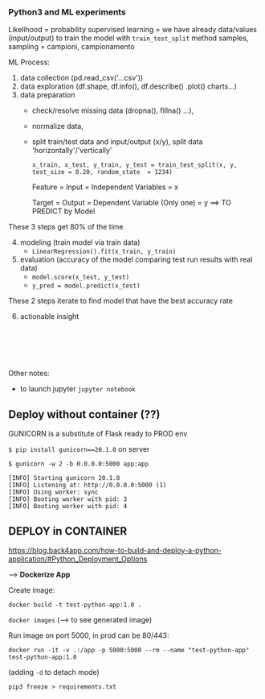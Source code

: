 ### Python3 and ML experiments

Likelihood = probability
supervised learning = we have already data/values (input/output) to train the model with `train_test_split` method
samples, sampling = campioni, campionamento

ML Process:

1. data collection (pd.read_csv('...csv'))
2. data exploration (df.shape, df.info(), df.describe() .plot() charts...)
3. data preparation 
   - check/resolve missing data (dropna(), fillna() ...), 
   - normalize data,
   - split train/test data and input/output (x/y), split data 'horizontally'/'vertically'

     `x_train, x_test, y_train, y_test = train_test_split(x, y, test_size = 0.20, random_state  = 1234)`

     Feature = Input = Independent Variables = x
     
     Target = Output = Dependent Variable (Only one) = y  ==> TO PREDICT by Model

These 3 steps get 80% of the time

4. modeling (train model via train data)
   - `LinearRegression().fit(x_train, y_train)`
5. evaluation (accuracy of the model comparing test run results with real data)
   - `model.score(x_test, y_test)`
   - `y_pred = model.predict(x_test)`

These 2 steps iterate to find model that have the best accuracy rate

6. actionable insight



<br><br><br><br>


Other notes:
- to launch jupyter `jupyter notebook`




## Deploy without container (??)
GUNICORN is a substitute of Flask ready to PROD env

`$ pip install gunicorn==20.1.0`  on server


```
$ gunicorn -w 2 -b 0.0.0.0:5000 app:app

[INFO] Starting gunicorn 20.1.0
[INFO] Listening at: http://0.0.0.0:5000 (1)
[INFO] Using worker: sync
[INFO] Booting worker with pid: 3
[INFO] Booting worker with pid: 4
```




## DEPLOY in CONTAINER
https://blog.back4app.com/how-to-build-and-deploy-a-python-application/#Python_Deployment_Options 

--> **Dockerize App**

Create image:

`docker build -t test-python-app:1.0 .`

`docker images` (--> to see generated image)

Run image on port 5000, in prod can be 80/443:

```
docker run -it -v .:/app -p 5000:5000 --rm --name "test-python-app" test-python-app:1.0
```

(adding `-d` to detach mode)

`pip3 freeze > requirements.txt`